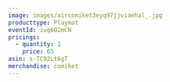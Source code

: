 ```yaml
---
image: images/aircomiket3eyq97jjviaehal_.jpg
producttype: Playmat
eventId: iuq6O2mCN
pricings:
  - quantity: 1
    price: 65
asin: s-TC92Lt6gT
merchandise: comiket
---
```

